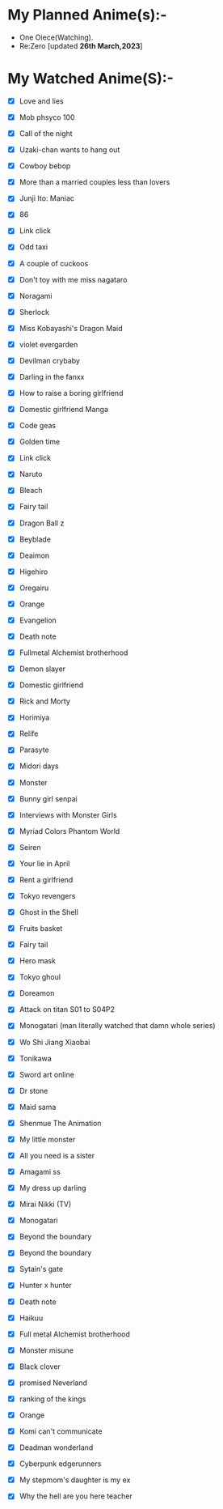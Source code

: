 # My Planned Anime(s):-

- One Oiece(Watching).
- Re:Zero  [updated <b>26th March,2023</b>]

# My Watched Anime(S):-

- [x] Love and lies
- [x] Mob phsyco 100
- [x] Call of the night
- [x] Uzaki-chan wants to hang out
- [x] Cowboy bebop
- [x] More than a married couples less than lovers
- [x] Junji Ito: Maniac
- [x] 86
- [x] Link click
- [x] Odd taxi
- [x] A couple of cuckoos
- [x] Don't toy with me miss nagataro
- [x] Noragami
- [x] Sherlock
- [x] Miss Kobayashi's Dragon Maid
- [x] violet evergarden
- [x] Devilman crybaby
- [x] Darling in the fanxx
- [x] How to raise a boring girlfriend
- [x] Domestic girlfriend Manga
- [x] Code geas
- [x] Golden time
- [x] Link click
- [x] Naruto
- [x] Bleach
- [x] Fairy tail
- [x] Dragon Ball z
- [x] Beyblade
- [x] Deaimon
- [x] Higehiro
- [x] Oregairu
- [x] Orange
- [x] Evangelion
- [x] Death note
- [x] Fullmetal Alchemist brotherhood
- [x] Demon slayer
- [x] Domestic girlfriend
- [x] Rick and Morty
- [x] Horimiya
- [x] Relife
- [x] Parasyte
- [x] Midori days
- [x] Monster
- [x] Bunny girl senpai
- [x] Interviews with Monster Girls
- [x] Myriad Colors Phantom World
- [x] Seiren
- [x] Your lie in April
- [x] Rent a girlfriend
- [x] Tokyo revengers
- [x] Ghost in the Shell
- [x] Fruits basket
- [x] Fairy tail
- [x] Hero mask
- [x] Tokyo ghoul
- [x] Doreamon
- [x] Attack on titan S01 to S04P2
- [x] Monogatari (man literally watched that damn whole series)
- [x] Wo Shi Jiang Xiaobai
- [x] Tonikawa
- [x] Sword art online
- [x] Dr stone
- [x] Maid sama
- [x] Shenmue The Animation
- [x] My little monster
- [x] All you need is a sister
- [x] Amagami ss
- [x] My dress up darling
- [x] Mirai Nikki (TV)
- [x] Monogatari
- [x] Beyond the boundary
- [x] Beyond the boundary
- [x] Sytain's gate
- [x] Hunter x hunter
- [x] Death note
- [x] Haikuu
- [x] Full metal Alchemist brotherhood
- [x] Monster misune
- [x] Black clover
- [x] promised Neverland
- [x] ranking of the kings
- [x] Orange
- [x] Komi can't communicate
- [x] Deadman wonderland
- [x] Cyberpunk edgerunners
- [x] My stepmom's daughter is my ex
- [x] Why the hell are you here teacher



